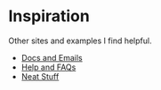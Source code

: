 # Inspiration

Other sites and examples I find helpful.

- [Docs and Emails](great_docs.md)
- [Help and FAQs](help.md)
- [Neat Stuff](neat_stuff.md) 
